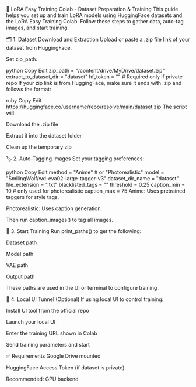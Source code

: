 🌟 LoRA Easy Training Colab - Dataset Preparation & Training
This guide helps you set up and train LoRA models using HuggingFace datasets and the LoRA Easy Training Colab. Follow these steps to gather data, auto-tag images, and start training.

🗂️ 1. Dataset Download and Extraction
Upload or paste a .zip file link of your dataset from HuggingFace.

Set zip_path:

python
Copy
Edit
zip_path = "/content/drive/MyDrive/dataset.zip"
extract_to_dataset_dir = "dataset"
hf_token = ""  # Required only if private repo
If your zip link is from HuggingFace, make sure it ends with .zip and follows the format:

ruby
Copy
Edit
https://huggingface.co/username/repo/resolve/main/dataset.zip
The script will:

Download the .zip file

Extract it into the dataset folder

Clean up the temporary zip

🏷️ 2. Auto-Tagging Images
Set your tagging preferences:

python
Copy
Edit
method = "Anime"  # or "Photorealistic"
model = "SmilingWolf/wd-eva02-large-tagger-v3"
dataset_dir_name = "dataset"
file_extension = ".txt"
blacklisted_tags = ""
threshold = 0.25
caption_min = 10  # only used for photorealistic
caption_max = 75
Anime: Uses pretrained taggers for style tags.

Photorealistic: Uses caption generation.

Then run caption_images() to tag all images.

🏁 3. Start Training
Run print_paths() to get the following:

Dataset path

Model path

VAE path

Output path

These paths are used in the UI or terminal to configure training.

🔗 4. Local UI Tunnel (Optional)
If using local UI to control training:

Install UI tool from the official repo

Launch your local UI

Enter the training URL shown in Colab

Send training parameters and start

✅ Requirements
Google Drive mounted

HuggingFace Access Token (if dataset is private)

Recommended: GPU backend

